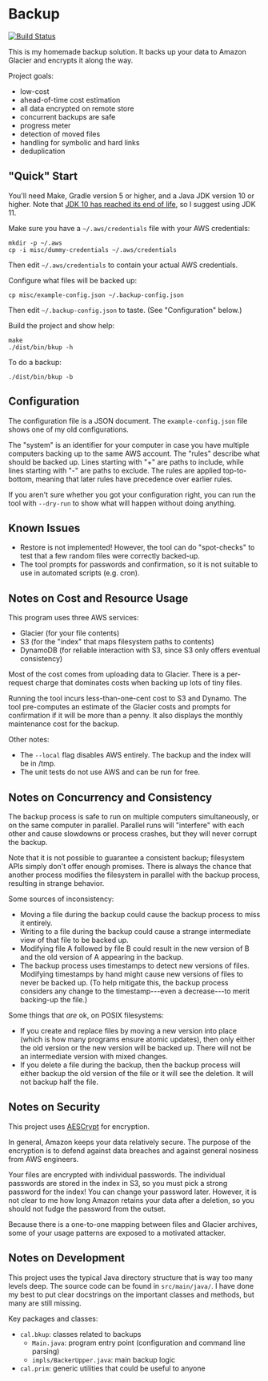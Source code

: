 # Backup

[![Build Status](https://api.travis-ci.org/Calvin-L/backup.svg?branch=master)](https://travis-ci.org/Calvin-L/backup)

This is my homemade backup solution.  It backs up your data to Amazon Glacier
and encrypts it along the way.

Project goals:

 - low-cost
 - ahead-of-time cost estimation
 - all data encrypted on remote store
 - concurrent backups are safe
 - progress meter
 - detection of moved files
 - handling for symbolic and hard links
 - deduplication

## "Quick" Start

You'll need Make, Gradle version 5 or higher, and a Java JDK version 10 or
higher.  Note that [JDK 10 has reached its end of
life](https://www.oracle.com/technetwork/java/java-se-support-roadmap.html), so
I suggest using JDK 11.

Make sure you have a `~/.aws/credentials` file with your AWS credentials:

    mkdir -p ~/.aws
    cp -i misc/dummy-credentials ~/.aws/credentials

Then edit `~/.aws/credentials` to contain your actual AWS credentials.

Configure what files will be backed up:

    cp misc/example-config.json ~/.backup-config.json

Then edit `~/.backup-config.json` to taste.  (See "Configuration" below.)

Build the project and show help:

    make
    ./dist/bin/bkup -h

To do a backup:

    ./dist/bin/bkup -b

## Configuration

The configuration file is a JSON document.  The `example-config.json` file
shows one of my old configurations.

The "system" is an identifier for your computer in case you have multiple
computers backing up to the same AWS account.  The "rules" describe what should
be backed up.  Lines starting with "+" are paths to include, while lines
starting with "-" are paths to exclude.  The rules are applied top-to-bottom,
meaning that later rules have precedence over earlier rules.

If you aren't sure whether you got your configuration right, you can run the
tool with `--dry-run` to show what will happen without doing anything.

## Known Issues

 - Restore is not implemented!  However, the tool can do "spot-checks" to test
   that a few random files were correctly backed-up.
 - The tool prompts for passwords and confirmation, so it is not suitable to
   use in automated scripts (e.g. cron).

## Notes on Cost and Resource Usage

This program uses three AWS services:

 - Glacier (for your file contents)
 - S3 (for the "index" that maps filesystem paths to contents)
 - DynamoDB (for reliable interaction with S3, since S3 only offers eventual
   consistency)

Most of the cost comes from uploading data to Glacier.  There is a per-request
charge that dominates costs when backing up lots of tiny files.

Running the tool incurs less-than-one-cent cost to S3 and Dynamo.  The tool
pre-computes an estimate of the Glacier costs and prompts for confirmation if
it will be more than a penny.  It also displays the monthly maintenance cost
for the backup.

Other notes:

 - The `--local` flag disables AWS entirely.  The backup and the index will be
   in /tmp.
 - The unit tests do not use AWS and can be run for free.

## Notes on Concurrency and Consistency

The backup process is safe to run on multiple computers simultaneously, or on
the same computer in parallel.  Parallel runs will "interfere" with each other
and cause slowdowns or process crashes, but they will never corrupt the backup.

Note that it is not possible to guarantee a consistent backup; filesystem APIs
simply don't offer enough promises.  There is always the chance that another
process modifies the filesystem in parallel with the backup process, resulting
in strange behavior.

Some sources of inconsistency:

 - Moving a file during the backup could cause the backup process to miss it
   entirely.
 - Writing to a file during the backup could cause a strange intermediate view
   of that file to be backed up.
 - Modifying file A followed by file B could result in the new version of B and
   the old version of A appearing in the backup.
 - The backup process uses timestamps to detect new versions of files.
   Modifying timestamps by hand might cause new versions of files to never be
   backed up.  (To help mitigate this, the backup process considers any change
   to the timestamp---even a decrease---to merit backing-up the file.)

Some things that _are_ ok, on POSIX filesystems:

 - If you create and replace files by moving a new version into place (which is
   how many programs ensure atomic updates), then only either the old version
   or the new version will be backed up.  There will not be an intermediate
   version with mixed changes.
 - If you delete a file during the backup, then the backup process will either
   backup the old version of the file or it will see the deletion.  It will not
   backup half the file.

## Notes on Security

This project uses [AESCrypt](https://www.aescrypt.com/java_aes_crypt.html) for
encryption.

In general, Amazon keeps your data relatively secure.  The purpose of the
encryption is to defend against data breaches and against general nosiness from
AWS engineers.

Your files are encrypted with individual passwords.  The individual passwords
are stored in the index in S3, so you must pick a strong password for the
index!  You can change your password later.  However, it is not clear to me
how long Amazon retains your data after a deletion, so you should not fudge
the password from the outset.

Because there is a one-to-one mapping between files and Glacier archives, some
of your usage patterns are exposed to a motivated attacker.

## Notes on Development

This project uses the typical Java directory structure that is way too many
levels deep.  The source code can be found in `src/main/java/`.  I have done my
best to put clear docstrings on the important classes and methods, but many are
still missing.

Key packages and classes:

 - `cal.bkup`: classes related to backups
   - `Main.java`: program entry point (configuration and command line parsing)
   - `impls/BackerUpper.java`: main backup logic
 - `cal.prim`: generic utilities that could be useful to anyone
